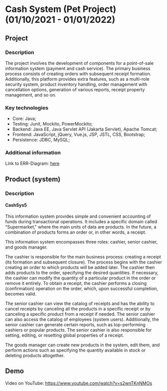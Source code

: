 # Cash System (Pet Project) (01/10/2021 - 01/01/2022)

## Project

### Description
The project involves the development of components for a point-of-sale information system (payment and cash service). The primary business process consists of creating orders with subsequent receipt formation. Additionally, this platform provides extra features, such as a multi-role security system, product inventory handling, order management with cancellation options, generation of various reports, receipt property management, and so on.

### Key technologies
- Core: Java;
- Testing: Junit, Mockito, PowerMockito;
- Backend: Java EE, Java Servlet API (Jakarta Servlet), Apache Tomcat;
- Frontend: JavaScript, jQuery, Vue.js, JSP, JSTL, CSS, Bootstrap;
- Persistence: JDBC, MySQL;

### Additional information
Link to ERR-Diagram: [here](src/main/resources/db/ERR-Diagram.PNG)

## Product (system)

### Description

#### CashSys5

This information system provides simple and convenient accounting of funds during transactional operations. It includes a specific domain called "Supermarket," where the main units of data are products. In the future, a combination of products forms an order or, in other words, a receipt.

This information system encompasses three roles: cashier, senior cashier, and goods manager.

The cashier is responsible for the main business process: creating a receipt (its formation and subsequent closure). The process begins with the cashier creating an order to which products will be added later. The cashier then adds products to the order, specifying the desired quantities. If necessary, the cashier can modify the quantity of a particular product in the order or remove it entirely. To obtain a receipt, the cashier performs a closing (confirmation) operation on the order, which, upon successful completion, becomes valid.

The senior cashier can view the catalog of receipts and has the ability to cancel receipts by canceling all the products in a specific receipt or by canceling a specific product from a receipt if needed. The senior cashier can also access the catalog of employees (system users). Additionally, the senior cashier can generate certain reports, such as top-performing cashiers or popular products. The senior cashier is also responsible for setting, editing, or resetting global properties of a receipt.

The goods manager can create new products in the system, edit them, and perform actions such as specifying the quantity available in stock or deleting products altogether.


## Demo
Video on YouTube: https://www.youtube.com/watch?v=s2wnTKnNMOs
